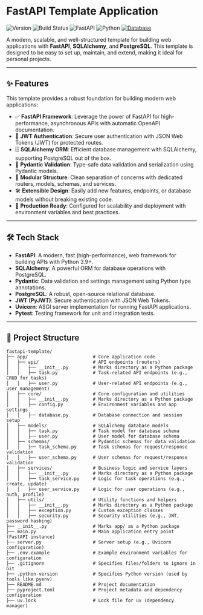 # FastAPI Template Application
![Version](https://img.shields.io/badge/version-0.1.0-green.svg)
![Build Status](https://img.shields.io/badge/build-passing-brightgreen.svg)
![FastAPI](https://img.shields.io/badge/FastAPI-0.116.2-009688.svg)
![Python](https://img.shields.io/badge/Python-3.10%2B-blue.svg)
[![Database](https://img.shields.io/badge/database-PostgreSQL-brightgreen)]()


A modern, scalable, and well-structured template for building web applications with **FastAPI**, **SQLAlchemy**, and **PostgreSQL**. This template is designed to be easy to set up, maintain, and extend, making it ideal for personal projects.


---


## ✨ Features

This template provides a robust foundation for building modern web applications:

- ✅ **FastAPI Framework**: Leverage the power of FastAPI for high-performance, asynchronous APIs with automatic OpenAPI documentation.
- 🔐 **JWT Authentication**: Secure user authentication with JSON Web Tokens (JWT) for protected routes.
- 🗄️ **SQLAlchemy ORM**: Efficient database management with SQLAlchemy, supporting PostgreSQL out of the box.
- 🧪 **Pydantic Validation**: Type-safe data validation and serialization using Pydantic models.
- 📁 **Modular Structure**: Clean separation of concerns with dedicated routers, models, schemas, and services.
- 🛠️ **Extensible Design**: Easily add new features, endpoints, or database models without breaking existing code.
- 🚀 **Production Ready**: Configured for scalability and deployment with environment variables and best practices.

---

## 🛠 Tech Stack

- **FastAPI**: A modern, fast (high-performance), web framework for building APIs with Python 3.9+.
- **SQLAlchemy**: A powerful ORM for database operations with PostgreSQL.
- **Pydantic**: Data validation and settings management using Python type annotations.
- **PostgreSQL**: A robust, open-source relational database.
- **JWT (PyJWT)**: Secure authentication with JSON Web Tokens.
- **Uvicorn**: ASGI server implementation for running FastAPI applications.
- **Pytest**: Testing framework for unit and integration tests.

---
## 📂 Project Structure
```text
fastapi-template/
├── app/                        # Core application code
│   ├── api/                    # API endpoints (routers)
│   │   ├── __init__.py         # Marks directory as a Python package
│   │   ├── task.py             # Task-related API endpoints (e.g., CRUD for tasks)
│   │   ├── user.py             # User-related API endpoints (e.g., user management)
│   ├── core/                   # Core configuration and utilities
│   │   ├── __init__.py         # Marks directory as a Python package
│   │   ├── config.py           # Environment variables and app settings
│   │   ├── database.py         # Database connection and session setup
│   ├── models/                 # SQLAlchemy database models
│   │   ├── task.py             # Task model for database schema
│   │   ├── user.py             # User model for database schema
│   ├── schemas/                # Pydantic schemas for data validation
│   │   ├── task_schema.py      # Task schemas for request/response validation
│   │   ├── user_schema.py      # User schemas for request/response validation
│   ├── services/               # Business logic and service layers
│   │   ├── __init__.py         # Marks directory as a Python package
│   │   ├── task_service.py     # Logic for task operations (e.g., create, update)
│   │   ├── user_service.py     # Logic for user operations (e.g., auth, profile)
│   ├── utils/                  # Utility functions and helpers
│   │   ├── __init__.py         # Marks directory as a Python package
│   │   ├── exception.py        # Custom exception classes
│   │   ├── security.py         # Security utilities (e.g., JWT, password hashing)
├── __init__.py                 # Marks app/ as a Python package
├── main.py                     # Main application entry point (FastAPI instance)
├── server.py                   # Server setup (e.g., Uvicorn configuration)
├── .env.example                # Example environment variables for configuration
├── .gitignore                  # Specifies files/folders to ignore in Git
├── .python-version             # Specifies Python version (used by tools like pyenv)
├── README.md                   # Project documentation
├── pyproject.toml              # Project metadata and dependency configuration
├── uv.lock                     # Lock file for uv (dependency manager)
```





